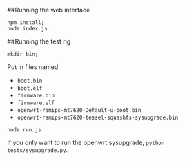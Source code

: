 ##Running the web interface

```
npm install;
node index.js
```

##Running the test rig

```
mkdir bin;
```

Put in files named 
* `boot.bin`
* `boot.elf`
* `firmware.bin`
* `firmware.elf`
* `openwrt-ramips-mt7620-Default-u-boot.bin`
* `openwrt-ramips-mt7620-tessel-squashfs-sysupgrade.bin`

```
node run.js
```

If you only want to run the openwrt sysupgrade, `python tests/sysupgrade.py`.